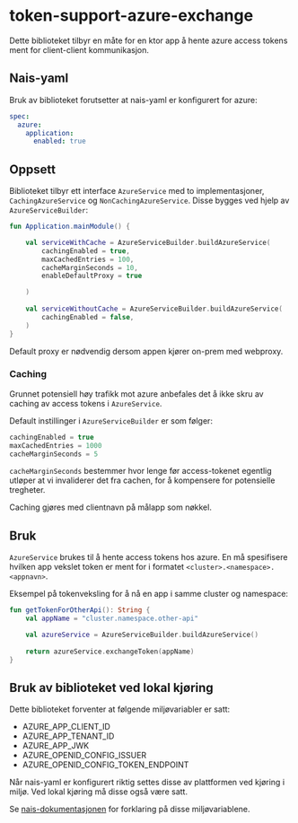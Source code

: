 # token-support-azure-exchange

Dette biblioteket tilbyr en måte for en ktor app å hente azure access tokens ment for client-client kommunikasjon.


## Nais-yaml

Bruk av biblioteket forutsetter at nais-yaml er konfigurert for azure:

```yaml
spec:
  azure:
    application:
      enabled: true
```

## Oppsett

Biblioteket tilbyr ett interface `AzureService` med to implementasjoner, `CachingAzureService` og `NonCachingAzureService`.
Disse bygges ved hjelp av `AzureServiceBuilder`: 

```kotlin
fun Application.mainModule() {

    val serviceWithCache = AzureServiceBuilder.buildAzureService(
        cachingEnabled = true,
        maxCachedEntries = 100,
        cacheMarginSeconds = 10,
        enableDefaultProxy = true

    )
   
    val serviceWithoutCache = AzureServiceBuilder.buildAzureService(
        cachingEnabled = false,
    )
}
```

Default proxy er nødvendig dersom appen kjører on-prem med webproxy.

### Caching

Grunnet potensiell høy trafikk mot azure anbefales det å ikke skru av caching av access tokens i `AzureService`.

Default instillinger i `AzureServiceBuilder` er som følger: 
```kotlin
cachingEnabled = true
maxCachedEntries = 1000
cacheMarginSeconds = 5
```

`cacheMarginSeconds` bestemmer hvor lenge før access-tokenet egentlig utløper at vi invaliderer det fra cachen, for 
å kompensere for potensielle tregheter.   

Caching gjøres med clientnavn på målapp som nøkkel. 

## Bruk

`AzureService` brukes til å hente access tokens hos azure. En må spesifisere hvilken app vekslet token er ment for i formatet `<cluster>.<namespace>.<appnavn>`.

Eksempel på tokenveksling for å nå en app i samme cluster og namespace:

```kotlin
fun getTokenForOtherApi(): String {
    val appName = "cluster.namespace.other-api"

    val azureService = AzureServiceBuilder.buildAzureService()
   
    return azureService.exchangeToken(appName)
}
```

## Bruk av biblioteket ved lokal kjøring 

Dette biblioteket forventer at følgende miljøvariabler er satt:

 - AZURE_APP_CLIENT_ID
 - AZURE_APP_TENANT_ID
 - AZURE_APP_JWK
 - AZURE_OPENID_CONFIG_ISSUER
 - AZURE_OPENID_CONFIG_TOKEN_ENDPOINT

Når nais-yaml er konfigurert riktig settes disse av plattformen ved kjøring i miljø. Ved lokal kjøring må disse også være satt.

Se [nais-dokumentasjonen](https://doc.nais.io/security/auth/azure-ad/index.html#runtime-variables-credentials) for forklaring på disse miljøvariablene.
